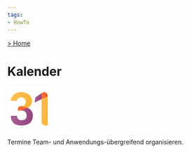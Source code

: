 ```yaml
---
tags:
- HowTo
---
```

[> Home](/)
# Kalender
![icons_odoo_calendar](assets/icons_odoo_calendar.png)

Termine Team- und Anwendungs-übergreifend organisieren.